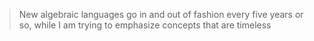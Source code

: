 > New algebraic languages go in and out of fashion every five years or so, while I am trying to emphasize concepts that are timeless

